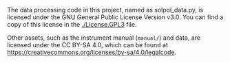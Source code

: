 The data processing code in this project, named as solpol_data.py, is licensed under the GNU General Public License Version v3.0. You can find a copy of this license in the [./License.GPL3]() file.

Other assets, such as the instrument manual (`manual/`) and data, are licensed under the CC BY-SA 4.0, which can be found at <https://creativecommons.org/licenses/by-sa/4.0/legalcode>.
